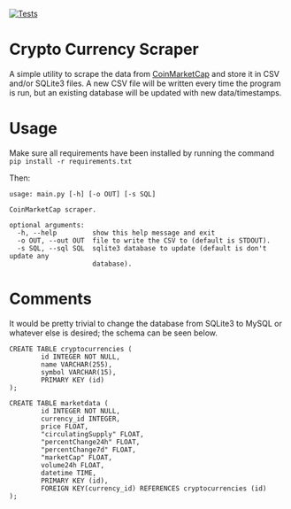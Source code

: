 [![Tests](https://github.com/mtmiron/coinmarketcap-scraper/actions/workflows/pytest.yml/badge.svg)](https://github.com/mtmiron/coinmarketcap-scraper/actions/workflows/pytest.yml)

# Crypto Currency Scraper

A simple utility to scrape the data from [CoinMarketCap](https://coinmarketcap.com) and store it in CSV and/or SQLite3 files.  A new CSV file will be written every time the program is run, but an existing database will be updated with new data/timestamps.

# Usage
Make sure all requirements have been installed by running the command `pip install -r requirements.txt`

Then:

```
usage: main.py [-h] [-o OUT] [-s SQL]

CoinMarketCap scraper.

optional arguments:
  -h, --help         show this help message and exit
  -o OUT, --out OUT  file to write the CSV to (default is STDOUT).
  -s SQL, --sql SQL  sqlite3 database to update (default is don't update any
                     database).
```

# Comments

It would be pretty trivial to change the database from SQLite3 to MySQL or whatever else is desired; the schema can be seen below.

```
CREATE TABLE cryptocurrencies (
        id INTEGER NOT NULL,
        name VARCHAR(255),
        symbol VARCHAR(15),
        PRIMARY KEY (id)
);

CREATE TABLE marketdata (
        id INTEGER NOT NULL,
        currency_id INTEGER,
        price FLOAT,
        "circulatingSupply" FLOAT,
        "percentChange24h" FLOAT,
        "percentChange7d" FLOAT,
        "marketCap" FLOAT,
        volume24h FLOAT,
        datetime TIME,
        PRIMARY KEY (id),
        FOREIGN KEY(currency_id) REFERENCES cryptocurrencies (id)
);
```
